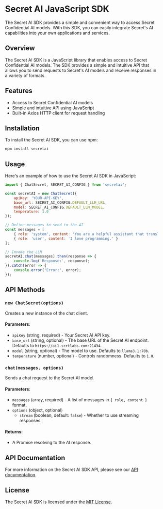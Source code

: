 # Secret AI JavaScript SDK

The Secret AI SDK provides a simple and convenient way to access Secret Confidential AI models. With this SDK, you can easily integrate Secret's AI capabilities into your own applications and services.

## Overview

The Secret AI SDK is a JavaScript library that enables access to Secret Confidential AI models. The SDK provides a simple and intuitive API that allows you to send requests to Secret's AI models and receive responses in a variety of formats.

## Features

- Access to Secret Confidential AI models
- Simple and intuitive API using JavaScript
- Built-in Axios HTTP client for request handling

## Installation

To install the Secret AI SDK, you can use npm:

```sh
npm install secretai
```

## Usage

Here's an example of how to use the Secret AI SDK in JavaScript:

```javascript
import { ChatSecret, SECRET_AI_CONFIG } from 'secretai';

const secretAI = new ChatSecret({
    apiKey: 'YOUR-API-KEY',
    base_url: SECRET_AI_CONFIG.DEFAULT_LLM_URL,
    model: SECRET_AI_CONFIG.DEFAULT_LLM_MODEL,
    temperature: 1.0
});

// Define messages to send to the AI
const messages = [
    { role: 'system', content: 'You are a helpful assistant that translates English to French.' },
    { role: 'user', content: 'I love programming.' }
];

// Invoke the LLM
secretAI.chat(messages).then(response => {
    console.log('Response:', response);
}).catch(error => {
    console.error('Error:', error);
});
```

## API Methods

### `new ChatSecret(options)`

Creates a new instance of the chat client.

#### Parameters:

- `apiKey` (string, required) - Your Secret AI API key.
- `base_url` (string, optional) - The base URL of the Secret AI endpoint. Defaults to `https://ai1.scrtlabs.com:21434`.
- `model` (string, optional) - The model to use. Defaults to `llama3.1:70b`.
- `temperature` (number, optional) - Controls randomness. Defaults to `1.0`.

### `chat(messages, options)`

Sends a chat request to the Secret AI model.

#### Parameters:

- `messages` (array, required) - A list of messages in `{ role, content }` format.
- `options` (object, optional)
  - `stream` (boolean, default: `false`) - Whether to use streaming responses.

#### Returns:

- A Promise resolving to the AI response.

## API Documentation

For more information on the Secret AI SDK API, please see our [API documentation](https://docs.scrt.network/secret-network-documentation/secret-ai/sdk).

## License

The Secret AI SDK is licensed under the [MIT License](https://opensource.org/licenses/MIT).
